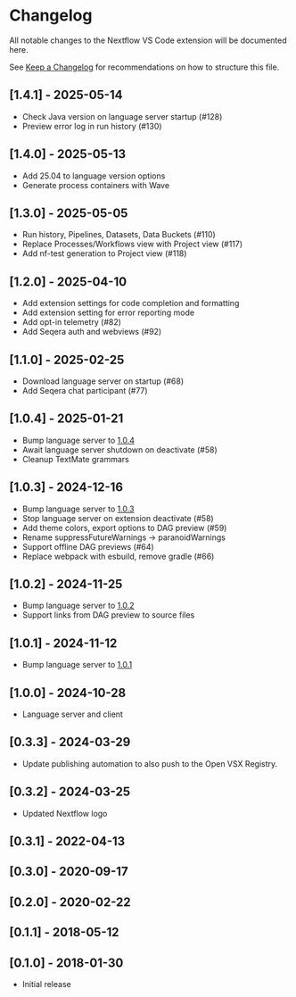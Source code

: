 # Changelog

All notable changes to the Nextflow VS Code extension will be documented here.

See [Keep a Changelog](http://keepachangelog.com/) for recommendations on how to structure this file.

## [1.4.1] - 2025-05-14

- Check Java version on language server startup (#128)
- Preview error log in run history (#130)

## [1.4.0] - 2025-05-13

- Add 25.04 to language version options
- Generate process containers with Wave

## [1.3.0] - 2025-05-05

- Run history, Pipelines, Datasets, Data Buckets (#110)
- Replace Processes/Workflows view with Project view (#117)
- Add nf-test generation to Project view (#118)

## [1.2.0] - 2025-04-10

- Add extension settings for code completion and formatting
- Add extension setting for error reporting mode
- Add opt-in telemetry (#82)
- Add Seqera auth and webviews (#92)

## [1.1.0] - 2025-02-25

- Download language server on startup (#68)
- Add Seqera chat participant (#77)

## [1.0.4] - 2025-01-21

- Bump language server to [1.0.4](https://github.com/nextflow-io/language-server/releases/tag/v1.0.4)
- Await language server shutdown on deactivate (#58)
- Cleanup TextMate grammars

## [1.0.3] - 2024-12-16

- Bump language server to [1.0.3](https://github.com/nextflow-io/language-server/releases/tag/v1.0.3)
- Stop language server on extension deactivate (#58)
- Add theme colors, export options to DAG preview (#59)
- Rename suppressFutureWarnings -> paranoidWarnings
- Support offline DAG previews (#64)
- Replace webpack with esbuild, remove gradle (#66)

## [1.0.2] - 2024-11-25

- Bump language server to [1.0.2](https://github.com/nextflow-io/language-server/releases/tag/v1.0.2)
- Support links from DAG preview to source files

## [1.0.1] - 2024-11-12

- Bump language server to [1.0.1](https://github.com/nextflow-io/language-server/releases/tag/v1.0.1)

## [1.0.0] - 2024-10-28

- Language server and client

## [0.3.3] - 2024-03-29

- Update publishing automation to also push to the Open VSX Registry.

## [0.3.2] - 2024-03-25

- Updated Nextflow logo

## [0.3.1] - 2022-04-13

## [0.3.0] - 2020-09-17

## [0.2.0] - 2020-02-22

## [0.1.1] - 2018-05-12

## [0.1.0] - 2018-01-30

- Initial release
